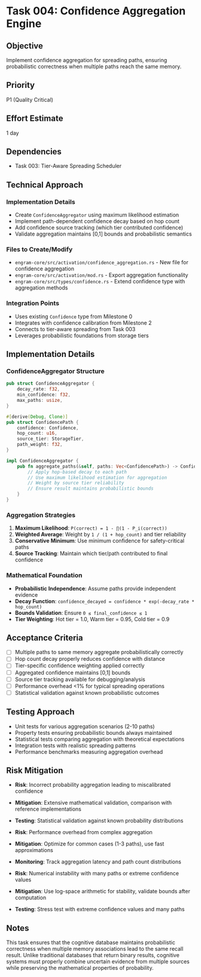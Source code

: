 # Task 004: Confidence Aggregation Engine

## Objective
Implement confidence aggregation for spreading paths, ensuring probabilistic correctness when multiple paths reach the same memory.

## Priority
P1 (Quality Critical)

## Effort Estimate
1 day

## Dependencies
- Task 003: Tier-Aware Spreading Scheduler

## Technical Approach

### Implementation Details
- Create `ConfidenceAggregator` using maximum likelihood estimation
- Implement path-dependent confidence decay based on hop count
- Add confidence source tracking (which tier contributed confidence)
- Validate aggregation maintains [0,1] bounds and probabilistic semantics

### Files to Create/Modify
- `engram-core/src/activation/confidence_aggregation.rs` - New file for confidence aggregation
- `engram-core/src/activation/mod.rs` - Export aggregation functionality
- `engram-core/src/types/confidence.rs` - Extend confidence type with aggregation methods

### Integration Points
- Uses existing `Confidence` type from Milestone 0
- Integrates with confidence calibration from Milestone 2
- Connects to tier-aware spreading from Task 003
- Leverages probabilistic foundations from storage tiers

## Implementation Details

### ConfidenceAggregator Structure
```rust
pub struct ConfidenceAggregator {
    decay_rate: f32,
    min_confidence: f32,
    max_paths: usize,
}

#[derive(Debug, Clone)]
pub struct ConfidencePath {
    confidence: Confidence,
    hop_count: u16,
    source_tier: StorageTier,
    path_weight: f32,
}

impl ConfidenceAggregator {
    pub fn aggregate_paths(&self, paths: Vec<ConfidencePath>) -> Confidence {
        // Apply hop-based decay to each path
        // Use maximum likelihood estimation for aggregation
        // Weight by source tier reliability
        // Ensure result maintains probabilistic bounds
    }
}
```

### Aggregation Strategies
1. **Maximum Likelihood**: `P(correct) = 1 - ∏(1 - P_i(correct))`
2. **Weighted Average**: Weight by `1 / (1 + hop_count)` and tier reliability
3. **Conservative Minimum**: Use minimum confidence for safety-critical paths
4. **Source Tracking**: Maintain which tier/path contributed to final confidence

### Mathematical Foundation
- **Probabilistic Independence**: Assume paths provide independent evidence
- **Decay Function**: `confidence_decayed = confidence * exp(-decay_rate * hop_count)`
- **Bounds Validation**: Ensure `0 ≤ final_confidence ≤ 1`
- **Tier Weighting**: Hot tier = 1.0, Warm tier = 0.95, Cold tier = 0.9

## Acceptance Criteria
- [ ] Multiple paths to same memory aggregate probabilistically correctly
- [ ] Hop count decay properly reduces confidence with distance
- [ ] Tier-specific confidence weighting applied correctly
- [ ] Aggregated confidence maintains [0,1] bounds
- [ ] Source tier tracking available for debugging/analysis
- [ ] Performance overhead <1% for typical spreading operations
- [ ] Statistical validation against known probabilistic outcomes

## Testing Approach
- Unit tests for various aggregation scenarios (2-10 paths)
- Property tests ensuring probabilistic bounds always maintained
- Statistical tests comparing aggregation with theoretical expectations
- Integration tests with realistic spreading patterns
- Performance benchmarks measuring aggregation overhead

## Risk Mitigation
- **Risk**: Incorrect probability aggregation leading to miscalibrated confidence
- **Mitigation**: Extensive mathematical validation, comparison with reference implementations
- **Testing**: Statistical validation against known probability distributions

- **Risk**: Performance overhead from complex aggregation
- **Mitigation**: Optimize for common cases (1-3 paths), use fast approximations
- **Monitoring**: Track aggregation latency and path count distributions

- **Risk**: Numerical instability with many paths or extreme confidence values
- **Mitigation**: Use log-space arithmetic for stability, validate bounds after computation
- **Testing**: Stress test with extreme confidence values and many paths

## Notes
This task ensures that the cognitive database maintains probabilistic correctness when multiple memory associations lead to the same recall result. Unlike traditional databases that return binary results, cognitive systems must properly combine uncertain evidence from multiple sources while preserving the mathematical properties of probability.